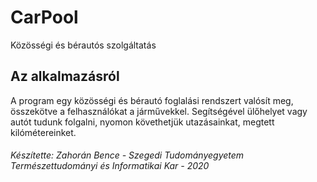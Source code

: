 # CarPool
Közösségi és bérautós szolgáltatás

## Az alkalmazásról
A program egy közösségi és bérautó foglalási rendszert valósít meg,
összekötve a felhasználókat a járművekkel. Segítségével ülőhelyet vagy autót tudunk folgalni,
nyomon követhetjük utazásainkat, megtett kilómétereinket.

###### *Készítette: Zahorán Bence - Szegedi Tudományegyetem Természettudományi és Informatikai Kar - 2020*
